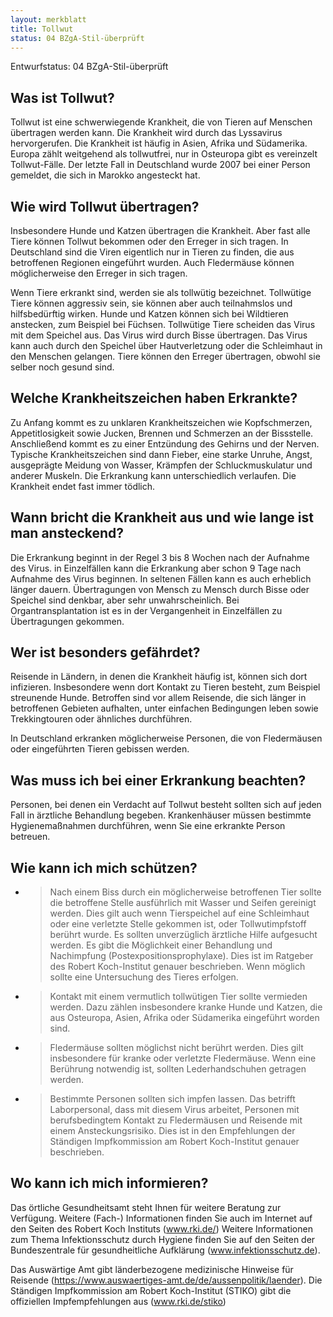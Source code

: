 ```yaml
---
layout: merkblatt
title: Tollwut
status: 04 BZgA-Stil-überprüft
---
```

Entwurfstatus: 04 BZgA-Stil-überprüft
 
## Was ist Tollwut?

Tollwut ist eine schwerwiegende Krankheit, die von Tieren auf Menschen
übertragen werden kann. Die Krankheit wird durch das Lyssavirus
hervorgerufen. Die Krankheit ist häufig in Asien, Afrika und Südamerika.
Europa zählt weitgehend als tollwutfrei, nur in Osteuropa gibt es
vereinzelt Tollwut-Fälle. Der letzte Fall in Deutschland wurde 2007 bei
einer Person gemeldet, die sich in Marokko angesteckt hat.

## Wie wird Tollwut übertragen?

Insbesondere Hunde und Katzen übertragen die Krankheit. Aber fast alle
Tiere können Tollwut bekommen oder den Erreger in sich tragen. In
Deutschland sind die Viren eigentlich nur in Tieren zu finden, die aus
betroffenen Regionen eingeführt wurden. Auch Fledermäuse können
möglicherweise den Erreger in sich tragen.

Wenn Tiere erkrankt sind, werden sie als tollwütig bezeichnet.
Tollwütige Tiere können aggressiv sein, sie können aber auch
teilnahmslos und hilfsbedürftig wirken. Hunde und Katzen können sich bei
Wildtieren anstecken, zum Beispiel bei Füchsen. Tollwütige Tiere
scheiden das Virus mit dem Speichel aus. Das Virus wird durch Bisse
übertragen. Das Virus kann auch durch den Speichel über Hautverletzung
oder die Schleimhaut in den Menschen gelangen. Tiere können den Erreger
übertragen, obwohl sie selber noch gesund sind.

## Welche Krankheitszeichen haben Erkrankte?

Zu Anfang kommt es zu unklaren Krankheitszeichen wie Kopfschmerzen,
Appetitlosigkeit sowie Jucken, Brennen und Schmerzen an der Bissstelle.
Anschließend kommt es zu einer Entzündung des Gehirns und der Nerven.
Typische Krankheitszeichen sind dann Fieber, eine starke Unruhe, Angst,
ausgeprägte Meidung von Wasser, Krämpfen der Schluckmuskulatur und
anderer Muskeln. Die Erkrankung kann unterschiedlich verlaufen. Die
Krankheit endet fast immer tödlich.

## Wann bricht die Krankheit aus und wie lange ist man ansteckend?

Die Erkrankung beginnt in der Regel 3 bis 8 Wochen nach der Aufnahme des
Virus. in Einzelfällen kann die Erkrankung aber schon 9 Tage nach
Aufnahme des Virus beginnen. In seltenen Fällen kann es auch erheblich
länger dauern. Übertragungen von Mensch zu Mensch durch Bisse oder
Speichel sind denkbar, aber sehr unwahrscheinlich. Bei
Organtransplantation ist es in der Vergangenheit in Einzelfällen zu
Übertragungen gekommen.

## Wer ist besonders gefährdet?

Reisende in Ländern, in denen die Krankheit häufig ist, können sich dort
infizieren. Insbesondere wenn dort Kontakt zu Tieren besteht, zum
Beispiel streunende Hunde. Betroffen sind vor allem Reisende, die sich
länger in betroffenen Gebieten aufhalten, unter einfachen Bedingungen
leben sowie Trekkingtouren oder ähnliches durchführen.

In Deutschland erkranken möglicherweise Personen, die von Fledermäusen
oder eingeführten Tieren gebissen werden.

## Was muss ich bei einer Erkrankung beachten?

Personen, bei denen ein Verdacht auf Tollwut besteht sollten sich auf
jeden Fall in ärztliche Behandlung begeben. Krankenhäuser müssen
bestimmte Hygienemaßnahmen durchführen, wenn Sie eine erkrankte Person
betreuen.

## Wie kann ich mich schützen?

  - > Nach einem Biss durch ein möglicherweise betroffenen Tier sollte
    > die betroffene Stelle ausführlich mit Wasser und Seifen gereinigt
    > werden. Dies gilt auch wenn Tierspeichel auf eine Schleimhaut oder
    > eine verletzte Stelle gekommen ist, oder Tollwutimpfstoff berührt
    > wurde. Es sollten unverzüglich ärztliche Hilfe aufgesucht werden.
    > Es gibt die Möglichkeit einer Behandlung und Nachimpfung
    > (Postexpositionsprophylaxe). Dies ist im Ratgeber des Robert
    > Koch-Institut genauer beschrieben. Wenn möglich sollte eine
    > Untersuchung des Tieres erfolgen.

  - > Kontakt mit einem vermutlich tollwütigen Tier sollte vermieden
    > werden. Dazu zählen insbesondere kranke Hunde und Katzen, die aus
    > Osteuropa, Asien, Afrika oder Südamerika eingeführt worden sind.

  - > Fledermäuse sollten möglichst nicht berührt werden. Dies gilt
    > insbesondere für kranke oder verletzte Fledermäuse. Wenn eine
    > Berührung notwendig ist, sollten Lederhandschuhen getragen
    > werden.

  - > Bestimmte Personen sollten sich impfen lassen. Das betrifft
    > Laborpersonal, dass mit diesem Virus arbeitet, Personen mit
    > berufsbedingtem Kontakt zu Fledermäusen und Reisende mit einem
    > Ansteckungsrisiko. Dies ist in den Empfehlungen der Ständigen
    > Impfkommission am Robert Koch-Institut genauer beschrieben.

## Wo kann ich mich informieren?

Das örtliche Gesundheitsamt steht Ihnen für weitere Beratung zur
Verfügung. Weitere (Fach-) Informationen finden Sie auch im Internet
auf den Seiten des Robert Koch Instituts
([<span class="underline">www.rki.de/</span>](http://www.rki.de/))
Weitere Informationen zum Thema Infektionsschutz durch Hygiene finden
Sie auf den Seiten der Bundeszentrale für gesundheitliche Aufklärung
([<span class="underline">www.infektionsschutz.de</span>](http://www.infektionsschutz.de)).

Das Auswärtige Amt gibt länderbezogene medizinische Hinweise für
Reisende
([<span class="underline">https://www.auswaertiges-amt.de/de/aussenpolitik/laender</span>](https://www.auswaertiges-amt.de/de/aussenpolitik/laender)).
Die Ständigen Impfkommission am Robert Koch-Institut (STIKO) gibt die
offiziellen Impfempfehlungen aus
([<span class="underline">www.rki.de/stiko</span>](http://www.rki.de/stiko))
